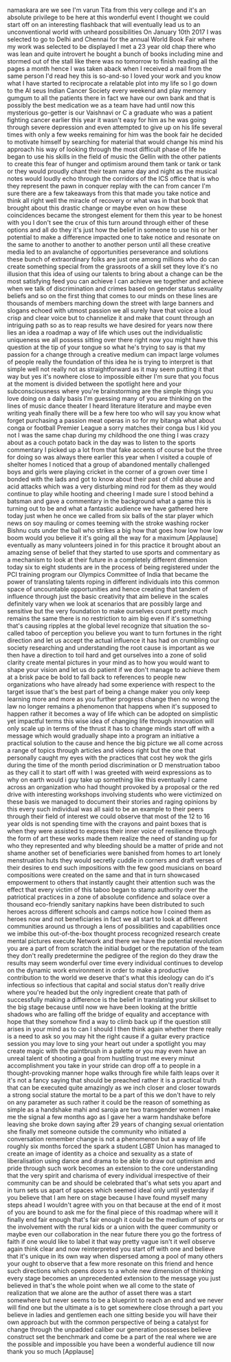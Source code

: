 
namaskara
are we see I&#39;m varun Tita from this very
college and it&#39;s an absolute privilege
to be here at this wonderful event I
thought we could start off on an
interesting flashback that will
eventually lead us to an unconventional
world with unheard possibilities On
January 10th 2017 I was selected to go
to Delhi and Chennai for the annual
World Book Fair where my work was
selected to be displayed
I met a 23 year old chap there who was
lean and quite introvert
he bought a bunch of books including
mine and stormed out of the stall like
there was no tomorrow to finish reading
all the pages a month hence I was taken
aback when I received a mail from the
same person I&#39;d read hey this is
so-and-so I loved your work and you know
what I have started to reciprocate a
relatable plot into my life so I go down
to the AI seus Indian Cancer Society
every weekend and play memory gumgum to
all the patients there in fact we have
our own bank and that is possibly the
best medication we as a team have had
until now this mysterious go-getter is
our Vaishnavi or C a graduate who was a
patient fighting cancer earlier this
year it wasn&#39;t easy for him as he was
going through severe depression and even
attempted to give up on his life several
times with only a few weeks remaining
for him was the book fair he decided to
motivate himself by searching for
material that would change his mind his
approach his way of looking through the
most difficult phase of life he began to
use his skills in the field of music the
Gellin with the other patients to create
this fear of hunger and optimism around
them tank or tank or tank or they would
proudly chant their team name day and
night as the musical notes would loudly
echo through the corridors of the ICS
office that is who they represent the
pawn in conquer replay
with the can from cancer I&#39;m sure there
are a few takeaways from this that made
you take notice and think all right well
the miracle of recovery or what was in
that book that brought about this
drastic change or maybe even on how
these coincidences became the strongest
element for them this year to be honest
with you I don&#39;t see the crux of this
turn around through either of these
options and all do they it&#39;s just how
the belief in someone to use his or her
potential to make a difference impacted
one to take notice and resonate on the
same to another to another to another
person until all these creative media
led to an avalanche of opportunities
perseverance and solutions these bunch
of extraordinary folks are just one
among millions who do can create
something special from the grassroots of
a skill set they love it&#39;s no illusion
that this idea of using our talents to
bring about a change can be the most
satisfying feed you can achieve I can
achieve we together and achieve when we
talk of discrimination and crimes based
on gender status sexuality beliefs and
so on the first thing that comes to our
minds on these lines are thousands of
members marching down the street with
large banners and slogans echoed with
utmost passion we all surely have that
voice a loud crisp and clear voice but
to channelize it and make that count
through an intriguing path so as to reap
results we have desired for years now
there lies an idea a roadmap a way of
life which uses out the individualistic
uniqueness we all possess sitting over
there right now you might have this
question at the tip of your tongue so
what he&#39;s trying to say is that my
passion for a change through a creative
medium can impact large volumes of
people really the foundation of this
idea he is trying to interpret is that
simple well not really not as
straightforward as it may seem putting
it that way
but yes it&#39;s nowhere close to impossible
either I&#39;m sure that you focus at the
moment is divided between the spotlight
here and your subconsciousness where
you&#39;re brainstorming are the simple
things you love doing on a daily basis
I&#39;m guessing many of you are thinking on
the lines of music dance theater
I heard literature literature and maybe
even writing yeah
finally there will be a few here too who
will say you know what forget purchasing
a passion meat operas in so for my
bitanga what about conga or football
Premier League a sorry matches their
conga bus I kid you not I was the same
chap during my childhood the one thing I
was crazy about as a couch potato back
in the day was to listen to the sports
commentary I picked up a lot from that
fake accents of course but the three for
doing so was always there earlier this
year when I visited a couple of shelter
homes I noticed that a group of
abandoned mentally challenged boys and
girls were playing cricket in the corner
of a grown over time I bonded with the
lads and got to know about their past of
child abuse and acid attacks which was a
very disturbing mind rod for them as
they would continue to play while
hooting and cheering I made sure I stood
behind a batsman and gave a commentary
in the background what a game this is
turning out to be and what a fantastic
audience we have gathered here today
just when he once we called from six
balls of the star player which news on
soy mauling or comes teeming with the
stroke washing rocker Bishnu cuts under
the ball who strikes a big how that goes
how low how low boom would you believe
it it&#39;s going all the way for a maximum
[Applause]
eventually as many volunteers joined in
for this practice it brought about an
amazing sense of belief that they
started to use sports and commentary as
a mechanism to look at their future in a
completely different dimension today six
to eight students are in the process of
being registered under the PCI training
program our Olympics Committee of India
that became the power of translating
talents roping in different individuals
into this common space of uncountable
opportunities and hence creating that
tandem of influence through just the
basic creativity that aim believe in the
scales definitely vary when we look at
scenarios that are possibly large and
sensitive but the very foundation to
make ourselves count pretty much remains
the same there is no restriction to aim
big even if it&#39;s something that&#39;s
causing ripples at the global level
recognize that situation the so-called
taboo of perception you believe you want
to turn fortunes in the right direction
and let us accept the actual influence
it has had on crumbling our society
researching and understanding the root
cause is important as we then have a
direction to toil hard and get ourselves
into a zone of solid clarity create
mental pictures in your mind as to how
you would want to shape your vision and
let us do patient if we don&#39;t manage to
achieve them at a brisk pace be bold to
fall back to references to people new
organizations who have already had some
experience with respect to the target
issue that&#39;s the best part of being a
change maker you only keep learning more
and more as you further progress change
then no wrong the law no longer remains
a phenomenon that happens when it&#39;s
supposed to happen rather it becomes a
way of life which can be adopted on
simplistic yet impactful terms this wise
idea of changing life through innovation
will only scale up in terms of the
thrust it has to change minds start off
with a message which would gradually
shape into a program an initiative a
practical solution to the cause and
hence the big picture we all come across
a range of topics through articles and
videos right but the one that personally
caught my eyes with the practices that
cost hey wok the girls during the time
of the month period discrimination or D
menstruation taboo as they call it to
start off with I was greeted with weird
expressions as to why on earth would i
guy take up something like this
eventually I came across an organization
who had thought provoked by a proposal
or the red drive with interesting
workshops involving students who were
victimized on these basis we managed to
document their stories and raging
opinions by this every such individual
was all said to be an example to their
peers through their field of interest we
could observe that most of the 12 to 16
year olds is not spending time with the
crayons and paint boxes that is when
they were assisted to express their
inner voice of resilience through the
form of art these works made them
realize the need of standing up for who
they represented and why bleeding should
be a matter of pride and not shame
another set of beneficiaries were
banished from homes to art lonely
menstruation huts they would secretly
cuddle in corners and draft verses of
their desires to end such impositions
with the few good musicians on board
compositions were created on the same
and that in turn showcased empowerment
to others that instantly caught their
attention
such was the effect that every victim of
this taboo began to stamp authority over
the patriotical practices in a zone of
absolute confidence and solace over a
thousand eco-friendly sanitary napkins
have been distributed to such heroes
across different schools and camps
notice how I coined them as heroes now
and not beneficiaries in fact we all
start to look at different communities
around us through a lens of
possibilities and capabilities once we
imbibe this out-of-the-box thought
process
recognized research create mental
pictures execute Network and there we
have the potential revolution you are a
part of from scratch the initial budget
or the reputation of the team they don&#39;t
really predetermine the pedigree of the
region do they draw the results may seem
wonderful over time every individual
continues to develop on the dynamic work
environment in order to make a
productive contribution to the world we
deserve that&#39;s what this ideology can do
it&#39;s infectious so infectious that
capital and social status don&#39;t really
drive where you&#39;re headed but the only
ingredient create that path of
successfully making a difference is the
belief in translating your skillset to
the big stage because until now we have
been looking at the brittle shadows who
are falling off the bridge of equality
and acceptance with hope that they
somehow find a way to climb back up if
the question still arises in your mind
as to can I should I then think again
whether there really is a need to ask so
you may hit the right cause if a guitar
every practice session you may love to
sing your heart out under a spotlight
you may create magic with the paintbrush
in a palette or you may even have an
unreal talent of shooting a goal from
hustling trust me every minut
accomplishment you take in your stride
can drop off a to people in a
thought-provoking manner hope walks
through fire while faith leaps over it
it&#39;s not a fancy saying that should be
preached rather it is a practical truth
that can be executed quite amazingly as
we inch closer and closer towards a
strong social stature the mortal to be a
part of this we don&#39;t have to rely on
any parameter as such rather it could be
the reason of something as simple as a
handshake mahi and saroja are two
transgender women I make me the signal a
few months ago as I gave her a warm
handshake before leaving she broke down
saying
after 29 years of changing sexual
orientation she finally met someone
outside the community who initiated a
conversation remember change is not a
phenomenon but a way of life roughly six
months forced the spark a student LGBT
Union has managed to create an image of
identity as a choice and sexuality as a
state of liberalisation using dance and
drama to be able to draw out optimism
and pride through such work becomes an
extension to the core understanding that
the very spirit and charisma of every
individual irrespective of their
community can be and should be
celebrated that&#39;s what sets you apart
and in turn sets us apart of spaces
which seemed ideal only until yesterday
if you believe that I am here on stage
because I have found myself many steps
ahead I wouldn&#39;t agree with you on that
because at the end of it most of you are
bound to ask me for the final piece of
this roadmap where will it finally end
fair enough that&#39;s fair enough
it could be the medium of sports or the
involvement with the rural kids or a
union with the queer community or maybe
even our collaboration in the near
future there you go the fortress of
faith if one would like to label it that
way pretty vague isn&#39;t it well observe
again think clear and now reinterpreted
you start off with one and believe that
it&#39;s unique in its own way
when dispersed among a pool of many
others your ought to observe that a few
more resonate on this friend and hence
such directions which opens doors to a
whole new dimension of thinking every
stage becomes an unprecedented extension
to the message you just believed in
that&#39;s the whole point when we all come
to the state of realization that we
alone are the author of asset there was
a start somewhere but never seems to be
a blueprint to reach an end and we never
will find one but the ultimate a
is to get somewhere close through a part
you believe in ladies and gentlemen
each one sitting beside you will have
their own approach but with the common
perspective of being a catalyst for
change through the unpadded caliber our
generation possesses believe construct
set the benchmark and come be a part of
the real where we are the possible and
impossible you have been a wonderful
audience till now
thank you so much
[Applause]

